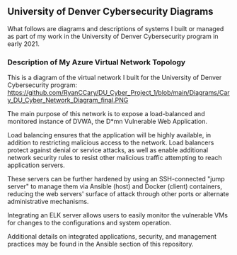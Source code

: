 ## University of Denver Cybersecurity Diagrams

What follows are diagrams and descriptions of systems I built or managed as part of my work in the University of Denver Cybersecurity program in early 2021.

### Description of My Azure Virtual Network Topology

This is a diagram of the virtual network I built for the University of Denver Cybersecurity program: https://github.com/RyanCCary/DU_Cyber_Project_1/blob/main/Diagrams/Cary_DU_Cyber_Network_Diagram_final.PNG

The main purpose of this network is to expose a load-balanced and monitored instance of DVWA, the D*mn Vulnerable Web Application.

Load balancing ensures that the application will be highly available, in addition to restricting malicious access to the network. Load balancers protect against denial or service attacks, as well as enable additional network security rules to resist other malicious traffic attempting to reach application servers.

These servers can be further hardened by using an SSH-connected "jump server" to manage them via Ansible (host) and Docker (client) containers, reducing the web servers' surface of attack through other ports or alternate administrative mechanisms.

Integrating an ELK server allows users to easily monitor the vulnerable VMs for changes to the configurations and system operation.

Additional details on integrated applications, security, and management practices may be found in the Ansible section of this repository.